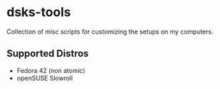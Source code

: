 # dsks-tools
Collection of misc scripts for customizing the setups on my computers.

## Supported Distros
* Fedora 42 (non atomic)
* openSUSE Slowroll
